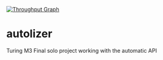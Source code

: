 [![Throughput Graph](https://graphs.waffle.io/jasonpilz/autolizer/throughput.svg)](https://waffle.io/jasonpilz/autolizer/metrics)

# autolizer
Turing M3 Final solo project working with the automatic API
